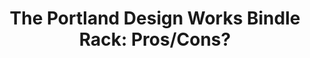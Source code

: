 ---
layout: community
category: community
title: "The Portland Design Works Bindle Rack: Pros/Cons?"
description: "Has anyone used / tested the Portland Design Works Bindle rack? pros? cons? Returned mine. Great in theory, but straps are lazily designed, and though others have reported otherwise, the sway was terrible for me"
isTopLevel: false
isSingleLevel: false
isArticle: false
datePublished: 2022-07-15 09:16:00 +0300
dateModified: 2022-07-15 09:16:00 +0300
published: false
---